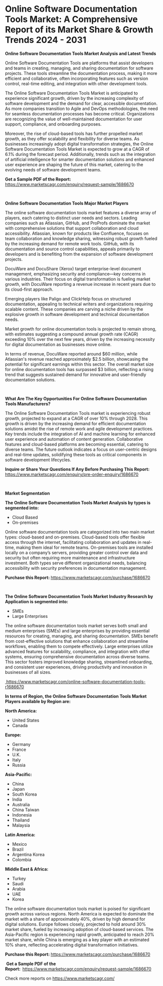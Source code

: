 <p><h1>Online Software Documentation Tools Market: A Comprehensive Report of its Market Share & Growth Trends 2024 - 2031</h1></p><p><strong>Online Software Documentation Tools Market Analysis and Latest Trends</strong></p>
<p><p>Online Software Documentation Tools are platforms that assist developers and teams in creating, managing, and sharing documentation for software projects. These tools streamline the documentation process, making it more efficient and collaborative, often incorporating features such as version control, real-time editing, and integration with other development tools. </p><p>The Online Software Documentation Tools Market is anticipated to experience significant growth, driven by the increasing complexity of software development and the demand for clear, accessible documentation. As more companies transition to Agile and DevOps methodologies, the need for seamless documentation processes has become critical. Organizations are recognizing the value of well-maintained documentation for user support, compliance, and onboarding purposes. </p><p>Moreover, the rise of cloud-based tools has further propelled market growth, as they offer scalability and flexibility for diverse teams. As businesses increasingly adopt digital transformation strategies, the Online Software Documentation Tools Market is expected to grow at a CAGR of 6.1% during the forecast period. Additionally, trends such as the integration of artificial intelligence for smarter documentation solutions and enhanced user experience are shaping the future of this market, catering to the evolving needs of software development teams.</p></p>
<p><strong>Get a Sample PDF of the Report:&nbsp;</strong> <a href="https://www.marketscagr.com/enquiry/request-sample/1686670?utm_campaign=1126&utm_medium=2&utm_source=Github&utm_content=ia&utm_term=31122024&utm_id=online-software-documentation-tools">https://www.marketscagr.com/enquiry/request-sample/1686670</a></p>
<p>&nbsp;</p>
<p><strong>Online Software Documentation Tools Major Market Players</strong></p>
<p><p>The online software documentation tools market features a diverse array of players, each catering to distinct user needs and sectors. Leading companies such as Atlassian, GitHub, and ProProfs dominate the market with comprehensive solutions that support collaboration and cloud accessibility. Atlassian, known for products like Confluence, focuses on team collaboration and knowledge sharing, witnessing robust growth fueled by the increasing demand for remote work tools. GitHub, with its documentation and source control capabilities, appeals primarily to developers and is benefiting from the expansion of software development projects.</p><p>DocuWare and DocuShare (Xerox) target enterprise-level document management, emphasizing security and compliance—key concerns in various industries. Their focus on digital transformation is fueling market growth, with DocuWare reporting a revenue increase in recent years due to its cloud-first approach.</p><p>Emerging players like Paligo and ClickHelp focus on structured documentation, appealing to technical writers and organizations requiring scalable content. These companies are carving a niche driven by the explosive growth in software development and technical documentation needs.</p><p>Market growth for online documentation tools is projected to remain strong, with estimates suggesting a compound annual growth rate (CAGR) exceeding 10% over the next few years, driven by the increasing necessity for digital documentation as businesses move online.</p><p>In terms of revenue, DocuWare reported around $60 million, while Atlassian's revenue reached approximately $2.5 billion, showcasing the potential for significant earnings within this sector. The overall market size for online documentation tools has surpassed $3 billion, reflecting a rising trend that suggests sustained demand for innovative and user-friendly documentation solutions.</p></p>
<p>&nbsp;</p>
<p><strong>What Are The Key Opportunities For Online Software Documentation Tools Manufacturers?</strong></p>
<p><p>The Online Software Documentation Tools market is experiencing robust growth, projected to expand at a CAGR of over 10% through 2028. This growth is driven by the increasing demand for efficient documentation solutions amidst the rise of remote work and agile development practices. Key trends include the integration of AI and machine learning for enhanced user experience and automation of content generation. Collaborative features and cloud-based platforms are becoming essential, catering to diverse teams. The future outlook indicates a focus on user-centric designs and real-time updates, solidifying these tools as critical components in software development lifecycles.</p></p>
<p><strong>Inquire or Share Your Questions If Any Before Purchasing This Report:</strong> <a href="https://www.marketscagr.com/enquiry/pre-order-enquiry/1686670?utm_campaign=1126&utm_medium=2&utm_source=Github&utm_content=ia&utm_term=31122024&utm_id=online-software-documentation-tools">https://www.marketscagr.com/enquiry/pre-order-enquiry/1686670</a></p>
<p>&nbsp;</p>
<p><strong>Market Segmentation</strong></p>
<p><strong>The Online Software Documentation Tools Market Analysis by types is segmented into:</strong></p>
<p><ul><li>Cloud Based</li><li>On-premises</li></ul></p>
<p><p>Online software documentation tools are categorized into two main market types: cloud-based and on-premises. Cloud-based tools offer flexible access through the internet, facilitating collaboration and updates in real-time, making them ideal for remote teams. On-premises tools are installed locally on a company’s servers, providing greater control over data and security but often requiring more maintenance and infrastructure investment. Both types serve different organizational needs, balancing accessibility with security preferences in documentation management.</p></p>
<p><strong>Purchase this Report:&nbsp;</strong><a href="https://www.marketscagr.com/purchase/1686670?utm_campaign=1126&utm_medium=2&utm_source=Github&utm_content=ia&utm_term=31122024&utm_id=online-software-documentation-tools">https://www.marketscagr.com/purchase/1686670</a></p>
<p>&nbsp;</p>
<p><strong>The Online Software Documentation Tools Market Industry Research by Application is segmented into:</strong></p>
<p><ul><li>SMEs</li><li>Large Enterprises</li></ul></p>
<p><p>The online software documentation tools market serves both small and medium enterprises (SMEs) and large enterprises by providing essential resources for creating, managing, and sharing documentation. SMEs benefit from cost-effective solutions that enhance collaboration and streamline workflows, enabling them to compete effectively. Large enterprises utilize advanced features for scalability, compliance, and integration with other systems, ensuring comprehensive documentation across diverse teams. This sector fosters improved knowledge sharing, streamlined onboarding, and consistent user experiences, driving productivity and innovation in businesses of all sizes.</p></p>
<p><a href="https://www.marketscagr.com/online-software-documentation-tools-r1686670?utm_campaign=1126&utm_medium=2&utm_source=Github&utm_content=ia&utm_term=31122024&utm_id=online-software-documentation-tools">&nbsp;https://www.marketscagr.com/online-software-documentation-tools-r1686670</a></p>
<p><strong>In terms of Region, the Online Software Documentation Tools Market Players available by Region are:</strong></p>
<p>
    <p> <strong> North America: </strong>
        <ul>
            <li>United States</li>
            <li>Canada</li>
        </ul>
        </p> 
    <p> <strong> Europe: </strong>
        <ul>
            <li>Germany</li>
            <li>France</li>
            <li>U.K.</li>
            <li>Italy</li>
            <li>Russia</li>
        </ul>
        </p> 
    <p> <strong> Asia-Pacific: </strong>
        <ul>
            <li>China</li>
            <li>Japan</li>
            <li>South Korea</li>
            <li>India</li>
            <li>Australia</li>
            <li>China Taiwan</li>
            <li>Indonesia</li>
            <li>Thailand</li>
            <li>Malaysia</li>
        </ul>
        </p> 
    <p> <strong> Latin America: </strong>
        <ul>
            <li>Mexico</li>
            <li>Brazil</li>
            <li>Argentina Korea</li>
            <li>Colombia</li>
        </ul>
        </p> 
    <p> <strong> Middle East & Africa: </strong>
        <ul>
            <li>Turkey</li>
            <li>Saudi</li>
            <li>Arabia</li>
            <li>UAE</li>
            <li>Korea</li>
        </ul>
    </p>
    </p>
<p><p>The online software documentation tools market is poised for significant growth across various regions. North America is expected to dominate the market with a share of approximately 40%, driven by high demand for digital solutions. Europe follows closely, projected to hold around 30% market share, fueled by increasing adoption of cloud-based services. The Asia-Pacific region is experiencing rapid growth, anticipated to reach 20% market share, while China is emerging as a key player with an estimated 10% share, reflecting accelerating digital transformation initiatives.</p></p>
<p><strong>Purchase this Report: </strong><a href="https://www.marketscagr.com/purchase/1686670?utm_campaign=1126&utm_medium=2&utm_source=Github&utm_content=ia&utm_term=31122024&utm_id=online-software-documentation-tools">https://www.marketscagr.com/purchase/1686670</a></p>
<p>&nbsp;<strong>Get a Sample PDF of the Report:&nbsp;&nbsp;</strong><a href="https://www.marketscagr.com/enquiry/request-sample/1686670?utm_campaign=1126&utm_medium=2&utm_source=Github&utm_content=ia&utm_term=31122024&utm_id=online-software-documentation-tools">https://www.marketscagr.com/enquiry/request-sample/1686670</a></p>
<p><strong></strong></p>
<p>Check more reports on <a href="https://www.marketscagr.com/?utm_campaign=1126&utm_medium=2&utm_source=Github&utm_content=ia&utm_term=31122024&utm_id=online-software-documentation-tools">https://www.marketscagr.com/</a></p>